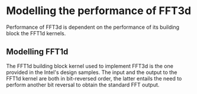 # Modelling the performance of FFT3d

Performance of FFT3d is dependent on the performance of its building block the FFT1d kernels.

## Modelling FFT1d

The FFT1d building block kernel used to implement FFT3d is the one provided in the Intel's design samples. The input and the output to the FFT1d kernel are both in bit-reversed order, the latter entails the need to perform another bit reversal to obtain the standard FFT output.
